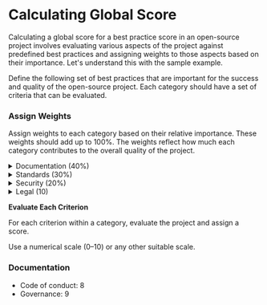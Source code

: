 # Calculating Global Score

Calculating a global score for a best practice score in an open-source project involves evaluating various aspects of the project against predefined best practices and assigning weights to those aspects based on their importance. Let's understand this with the sample example.

Define the following set of best practices that are important for the success and quality of the open-source project. Each category should have a set of criteria that can be evaluated.

### Assign Weights

Assign weights to each category based on their relative importance. These weights should add up to 100%. The weights reflect how much each category contributes to the overall quality of the project.

<details>

<summary>Documentation (40%)</summary>

* Code of conduct: 10
* Governance: 10
* Maintainers: 10
* Website: 10

</details>

<details>

<summary>Standards (30%)</summary>

* Analytics: 10
* GitHub discussions: 10
* Community meetings: 10

</details>

<details>

<summary>Security (20%)</summary>

* Binary artifacts: 10
* Dangerous workflow: 10

</details>

<details>

<summary>Legal (10)</summary>

Approved licences: 10

</details>

**Evaluate Each Criterion**

For each criterion within a category, evaluate the project and assign a score.

Use a numerical scale (0–10) or any other suitable scale.

### Documentation

* Code of conduct: 8
* Governance: 9

